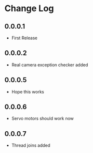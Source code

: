# Change Log

## 0.0.0.1
- First Release

## 0.0.0.2
- Real camera exception checker added

## 0.0.0.5
- Hope this works

## 0.0.0.6
- Servo motors should work now

## 0.0.0.7
- Thread joins added